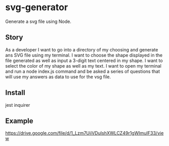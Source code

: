 # svg-generator
Generate a svg file using Node. 

## Story
As a developer I want to go into a directory of my choosing and generate ans SVG file using my terminal. 
I want to choose the shape displayed in the file generated as well as input a 3-digit text centered in my shape. 
I want to select the color of my shape as well as my text. 
I want to open my terminal and run a node index.js command and be asked a series of questions that will use my answers as data to use for the vsg file.


## Install
jest
inquirer

## Example 
https://drive.google.com/file/d/1_Lzm7UiiVDuIshXWLCZ49r1gWImuIF33/view
